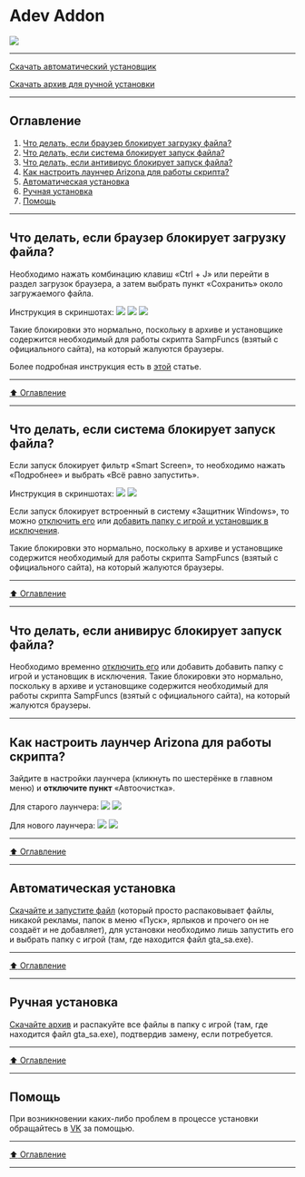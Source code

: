 # Adev Addon
![](http://sun9-63.userapi.com/impf/c855320/v855320539/234110/vgRS5CxXpTs.jpg?size=1590x400&quality=95&crop=0,0,1590,400&sign=a0a5d9898722901b8fa1312610b7b5a4&type=cover_group)
____
[Скачать автоматический установщик](https://github.com/ARX-DEV/Adev-Addon/blob/main/Adev%20Addon.exe?raw=true)

[Скачать архив для ручной установки](https://github.com/ARX-DEV/Adev-Addon/blob/main/Adev%20Addon.zip?raw=true)
____
## Оглавление

1. [Что делать, если браузер блокирует загрузку файла?](#что-делать-если-браузер-блокирует-загрузку-файла)
2. [Что делать, если система блокирует запуск файла?](#что-делать-если-система-блокирует-запуск-файла)
3. [Что делать, если антивирус блокирует запуск файла?](#что-делать-если-антивирус-блокирует-запуск-файла)
4. [Как настроить лаунчер Arizona для работы скрипта?](#как-настроить-лаунчер-arizona-для-работы-скрипта)
5. [Автоматическая установка](#автоматическая-установка)
6. [Ручная установка](#ручная-установка)
7. [Помощь](#помощь)
____
## Что делать, если браузер блокирует загрузку файла?
Необходимо нажать комбинацию клавиш «Ctrl + J» или перейти в раздел загрузок браузера, а затем выбрать пункт «Сохранить» около загружаемого файла.

Инструкция в скриншотах:
![](https://soft-setup.ru/wp-content/webp-express/webp-images/uploads/2021/03/image-17.png.webp)
![](https://soft-setup.ru/wp-content/webp-express/webp-images/uploads/2021/03/image-19.png.webp)
![](https://soft-setup.ru/wp-content/webp-express/webp-images/uploads/2021/04/image-2.png.webp)

Такие блокировки это нормально, поскольку в архиве и установщике содержится необходимый для работы скрипта SampFuncs (взятый с официального сайта), на который жалуются браузеры.

Более подробная инструкция есть в [этой](https://soft-setup.ru/razreshit-skachivanie-fajla-kotoryj-google-chrome-blokiruet/) статье.
____
[:arrow_up: Оглавление](#оглавление)
____
## Что делать, если система блокирует запуск файла?
Если запуск блокирует фильтр «Smart Screen», то необходимо нажать «Подробнее» и выбрать «Всё равно запустить».

Инструкция в скриншотах:
![](https://i.imgur.com/KfyrigF.png)
![](https://i.imgur.com/kWWMzSi.png)

Если запуск блокирует встроенный в систему «Защитник Windows», то можно [отключить его](https://www.youtube.com/watch?v=EyuTgr5LfxQ) или [добавить папку с игрой и установщик в исключения](https://support.microsoft.com/ru-ru/windows/%D0%B4%D0%BE%D0%B1%D0%B0%D0%B2%D0%BB%D0%B5%D0%BD%D0%B8%D0%B5-%D0%B8%D1%81%D0%BA%D0%BB%D1%8E%D1%87%D0%B5%D0%BD%D0%B8%D1%8F-%D0%B2-%D1%81%D0%B8%D1%81%D1%82%D0%B5%D0%BC%D1%83-%D0%B1%D0%B5%D0%B7%D0%BE%D0%BF%D0%B0%D1%81%D0%BD%D0%BE%D1%81%D1%82%D1%8C-windows-811816c0-4dfd-af4a-47e4-c301afe13b2).

Такие блокировки это нормально, поскольку в архиве и установщике содержится необходимый для работы скрипта SampFuncs (взятый с официального сайта), на который жалуются браузеры.
____
[:arrow_up: Оглавление](#оглавление) 
____
## Что делать, если анивирус блокирует запуск файла?
Необходимо временно [отключить его](https://lifehacker.ru/kak-otklyuchit-antivirus/) или добавить добавить папку с игрой и установщик в исключения.
Такие блокировки это нормально, поскольку в архиве и установщике содержится необходимый для работы скрипта SampFuncs (взятый с официального сайта), на который жалуются браузеры.
____
## Как настроить лаунчер Arizona для работы скрипта?
Зайдите в настройки лаунчера (кликнуть по шестерёнке в главном меню) и **отключите пункт** «Автоочистка».

Для старого лаунчера:
![](https://i.imgur.com/HCC1eId.png)
![](https://i.imgur.com/V0mb2ez.png)

Для нового лаунчера:
![](https://i.imgur.com/EDBpX1D.png)
![](https://i.imgur.com/BIGAC7t.png)
____
[:arrow_up: Оглавление](#оглавление) 
____
## Автоматическая установка
[Скачайте и запустите файл](https://github.com/ARX-DEV/Adev-Addon/blob/main/Adev%20Addon.exe?raw=true) (который просто распаковывает файлы, никакой рекламы, папок в меню «Пуск», ярлыков и прочего он не создаёт и не добавляет), для установки необходимо лишь запустить его и выбрать папку с игрой (там, где находится файл gta_sa.exe).
____
[:arrow_up: Оглавление](#оглавление) 
____
## Ручная установка
[Скачайте архив](https://github.com/ARX-DEV/Adev-Addon/blob/main/Adev%20Addon.zip?raw=true) и распакуйте все файлы в папку с игрой (там, где находится файл gta_sa.exe), подтвердив замену, если потребуется.
____
[:arrow_up: Оглавление](#оглавление) 
____
## Помощь
При возникновении каких-либо проблем в процессе установки обращайтесь в [VK](https://vk.com/haileecoder) за помощью.
____
[:arrow_up: Оглавление](#оглавление) 
____


